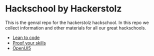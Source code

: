 # Hackschool by Hackerstolz

This is the genral repo for the hackerstolz hackschool. In this repo we collect information and other materials for all our great hackschools.

- [Lean to code](/docs/link-collection.md#learn-to-code)
- [Proof your skills](/docs/link-collection.md#proof-your-skills)
- [OpenUI5](/docs/link-collection.md#openui5)


